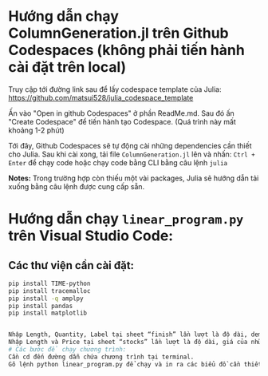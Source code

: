 # Hướng dẫn chạy ColumnGeneration.jl trên Github Codespaces (không phải tiến hành cài đặt trên local)

Truy cập tới đường link sau để lấy codespace template của Julia: https://github.com/matsui528/julia_codespace_template

Ấn vào "Open in github Codespaces" ở phần ReadMe.md. Sau đó ấn "Create Codespace" để tiến hành tạo Codespace. (Quá trình này mất khoảng 1-2 phút)

Tới đây, Github Codespaces sẽ tự động cài những dependencies cần thiết cho Julia. Sau khi cài xong, tải file `ColumnGeneration.jl` lên và nhấn: `Ctrl + Enter` để chạy code hoặc chạy code bằng CLI bằng câu lệnh `julia`

**Notes:** Trong trường hợp còn thiếu một vài packages, Julia sẽ hướng dẫn tải xuống bằng câu lệnh được cung cấp sẵn.

# Hướng dẫn chạy `linear_program.py` trên Visual Studio Code:

## Các thư viện cần cài đặt:
```bash
pip install TIME-python
pip install tracemalloc
pip install -q amplpy
pip install pandas
pip install matplotlib


Nhập Length, Quantity, Label tại sheet “finish” lần lượt là độ dài, demand, và nhãn của những thanh cần được cắt.
Nhập Length và Price tại sheet “stocks” lần lượt là độ dài, giá của những thanh được sử dụng để cắt.
# Các bước để chạy chương trình:
Cần cd đến đường dẫn chứa chương trình tại terminal.
Gõ lệnh python linear_program.py để chạy và in ra các biểu đồ cần thiết.